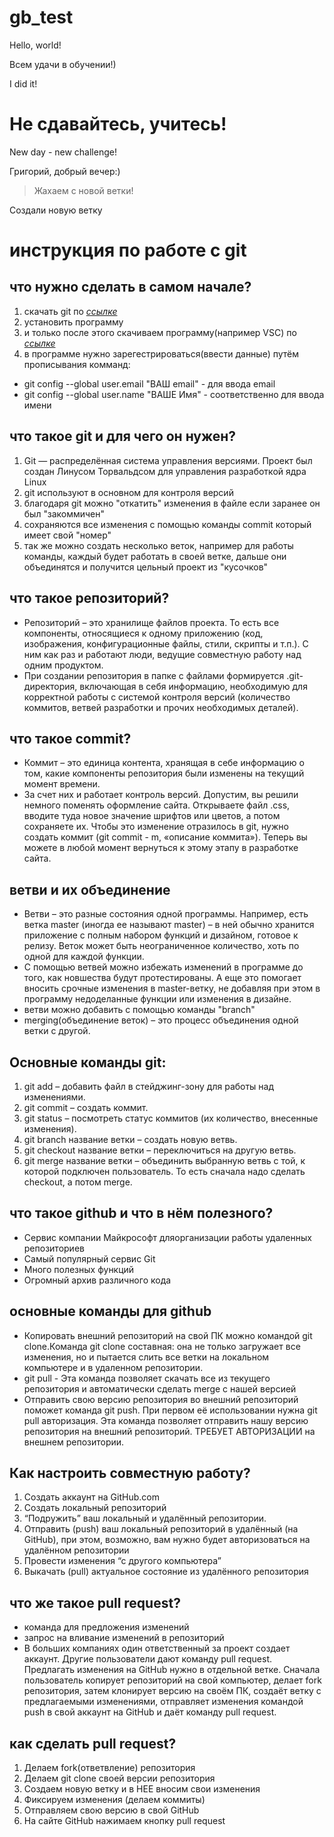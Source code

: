 # gb_test

Hello, world!

Всем удачи в обучении!)

I did it!

# Не сдавайтесь, учитесь!

New day - new challenge!

Григорий, добрый вечер:)

> Жахаем с новой ветки!

Создали новую ветку

# инструкция по работе с git 

## что нужно сделать в самом начале?
1. скачать git по [*ссылке*](https://git-scm.com/book/en/v2/Getting-Started-Installing-Git)
2. установить программу 
3. и только после этого скачиваем программу(например VSC) по [*ссылке*](https://code.visualstudio.com/)
4. в программе нужно зарегестрироваться(ввести данные) путём прописывания комманд:
* git config --global user.email "ВАШ email" - для ввода email
* git config --global user.name "ВАШЕ Имя" - соответственно для ввода имени 
## что такое git и для чего он нужен?
1. Git — распределённая система управления версиями. Проект был создан Линусом Торвальдсом для управления разработкой ядра Linux
2. git используют в основном для контроля версий 
3. благодаря git можно "откатить" изменения в файле если заранее он был "закоммичен"
4. сохраняются все изменения с помощью команды commit который имеет свой "номер"
5. так же можно создать несколько веток, например для работы команды, каждый будет работать в своей ветке, дальше они объединятся и получится цельный проект из "кусочков"
## что такое репозиторий? 
* Репозиторий – это хранилище файлов проекта. То есть все компоненты, относящиеся к одному приложению (код, изображения, конфигурационные файлы, стили, скрипты и т.п.). С ним как раз и работают люди, ведущие совместную работу над одним продуктом.
* При создании репозитория в папке с файлами формируется .git-директория, включающая в себя информацию, необходимую для корректной работы с системой контроля версий (количество коммитов, ветвей разработки и прочих необходимых деталей). 
## что такое commit?
* Коммит – это единица контента, хранящая в себе информацию о том, какие компоненты репозитория были изменены на текущий момент времени. 
* За счет них и работает контроль версий. Допустим, вы решили немного поменять оформление сайта. Открываете файл .css, вводите туда новое значение шрифтов или цветов, а потом сохраняете их. Чтобы это изменение отразилось в git, нужно создать коммит (git commit - m, «описание коммита»). Теперь вы можете в любой момент вернуться к этому этапу в разработке сайта. 
## ветви и их объединение
* Ветви – это разные состояния одной программы. Например, есть ветка master (иногда ее называют master) – в ней обычно хранится приложение с полным набором функций и дизайном, готовое к релизу. Веток может быть неограниченное количество, хоть по одной для каждой функции. 
* С помощью ветвей можно избежать изменений в программе до того, как новшества будут протестированы. А еще это помогает вносить срочные изменения в master-ветку, не добавляя при этом в программу недоделанные функции или изменения в дизайне. 
* ветви можно добавить с помощью команды "branch"
* merging(объединение веток) – это процесс объединения одной ветки с другой.
## Основные команды git:
1. git add – добавить файл в стейджинг-зону для работы над изменениями. 
2. git commit – создать коммит.
3. git status – посмотреть статус коммитов (их количество, внесенные изменения).
4. git branch название ветки – создать новую ветвь. 
5. git checkout название ветки – переключиться на другую ветвь.
6. git merge название ветки – объединить выбранную ветвь с той, к которой подключен пользователь. То есть сначала надо сделать checkout, а потом merge.
## что такое github и что в нём полезного?
* Сервис компании Майкрософт дляорганизации работы удаленных репозиториев
* Самый популярный сервис Git
* Много полезных функций
* Огромный архив различного кода
## основные команды для github
* Копировать внешний репозиторий на свой ПК можно командой git clone.Команда git clone составная: она не только загружает все изменения, но и пытается слить все ветки на локальном компьютере и в удаленном репозитории.
* git pull - Эта команда позволяет скачать все из текущего репозитория и автоматически сделать merge с нашей версией
* Отправить свою версию репозитория во внешний репозиторий поможет команда git push. При первом её использовании нужна git pull авторизация. Эта команда позволяет отправить нашу версию репозитория на внешний репозиторий. ТРЕБУЕТ АВТОРИЗАЦИИ на внешнем репозитории.
## Как настроить совместную работу?
1. Создать аккаунт на GitHub.com
2. Создать локальный репозиторий
3. “Подружить” ваш локальный и удалённый репозитории. 
4. Отправить (push) ваш локальный репозиторий в удалённый (на GitHub), при этом, возможно, вам нужно будет авторизоваться на удалённом репозитории
5. Провести изменения “с другого компьютера”
6. Выкачать (pull) актуальное состояние из удалённого репозитория
## что же такое pull request?
* команда для предложения изменений
* запрос на вливание изменений в репозиторий
* В больших компаниях один ответственный за проект создает аккаунт. Другие пользователи дают
команду pull request. Предлагать изменения на GitHub нужно в отдельной ветке. Сначала
пользователь копирует репозиторий на свой компьютер, делает fork репозитория, затем
клонирует версию на своём ПК, создаёт ветку с предлагаемыми изменениями, отправляет
изменения командой push в свой аккаунт на GitHub и даёт команду pull request. 
## как сделать pull request?
1. Делаем fork(ответвление) репозитория
2. Делаем git clone своей версии репозитория 
3. Создаем новую ветку и в НЕЕ вносим свои изменения
4. Фиксируем изменения (делаем коммиты)
5. Отправляем свою версию в свой GitHub
6. На сайте GitHub нажимаем кнопку pull request